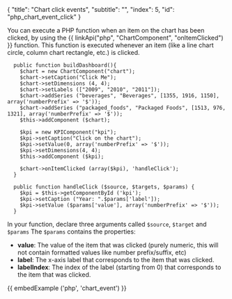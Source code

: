 <meta>
{
    "title": "Chart click events",
    "subtitle": "",
    "index": 5,
    "id": "php_chart_event_click"
}
</meta>

You can execute a PHP function when an item on the chart has been clicked, by using the {{ linkApi("php", "ChartComponent", "onItemClicked") }} function. This function is executed whenever an item (like a line chart circle, column chart rectangle, etc.) is clicked.

~~~
  public function buildDashboard(){
    $chart = new ChartComponent("chart");
    $chart->setCaption("Click Me");
    $chart->setDimensions (4, 4);
    $chart->setLabels (["2009", "2010", "2011"]);
    $chart->addSeries ("beverages", "Beverages", [1355, 1916, 1150], array('numberPrefix' => '$'));
    $chart->addSeries ("packaged_foods", "Packaged Foods", [1513, 976, 1321], array('numberPrefix' => '$'));
    $this->addComponent ($chart);

    $kpi = new KPIComponent("kpi");
    $kpi->setCaption("Click on the chart");
    $kpi->setValue(0, array('numberPrefix' => '$'));
    $kpi->setDimensions(4, 4);
    $this->addComponent ($kpi);

    $chart->onItemClicked (array($kpi), 'handleClick');
  }

  public function handleClick ($source, $targets, $params) {
  	$kpi = $this->getComponentById ('kpi');
  	$kpi->setCaption ("Year: ".$params['label']);
  	$kpi->setValue ($params['value'], array('numberPrefix' => '$'));
  }
~~~

In your function, declare three arguments called `$source`, `$target` and `$params` The `$params` contains the  properties:

* **value**: The value of the item that was clicked (purely numeric, this will not contain formatted values like number prefix/suffix, etc)
* **label**: The x-axis label that corresponds to the item that was clicked.
* **labelIndex**: The index of the label (starting from 0) that corresponds to the item that was clicked.

{{ embedExample ('php', 'chart_event') }}